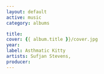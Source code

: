 ```yaml
---
layout: default
active: music
category: albums

title: 
cover: {{ album.title }}/cover.jpg
year:
label: Asthmatic Kitty
artists: Sufjan Stevens, 
producer: 
---
```

	